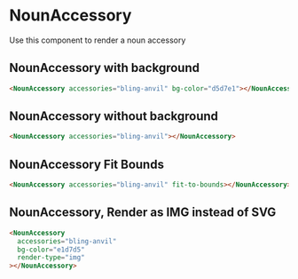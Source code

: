 <script setup>
import NounAccessoryWithBackground from "./../examples/NounAccessoryWithBackground.vue"
import NounAccessoryWithoutBackground from "./../examples/NounAccessoryWithoutBackground.vue"
import NounAccessoryFitBounds from "./../examples/NounAccessoryFitBounds.vue"
import NounAccessoryRenderType from "./../examples/NounAccessoryRenderType.vue"
</script>

# NounAccessory

Use this component to render a noun accessory

## NounAccessory with background

```html
<NounAccessory accessories="bling-anvil" bg-color="d5d7e1"></NounAccessory>
```

<NounAccessoryWithBackground />

## NounAccessory without background

```html
<NounAccessory accessories="bling-anvil"></NounAccessory>
```

<NounAccessoryWithoutBackground />

## NounAccessory Fit Bounds

```html
<NounAccessory accessories="bling-anvil" fit-to-bounds></NounAccessory>
```

<NounAccessoryFitBounds />

## NounAccessory, Render as IMG instead of SVG

```html
<NounAccessory
  accessories="bling-anvil"
  bg-color="e1d7d5"
  render-type="img"
></NounAccessory>
```

<NounAccessoryRenderType />
